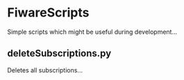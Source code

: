 # FiwareScripts

Simple scripts which might be useful during development... 

## deleteSubscriptions.py
Deletes all subscriptions...
